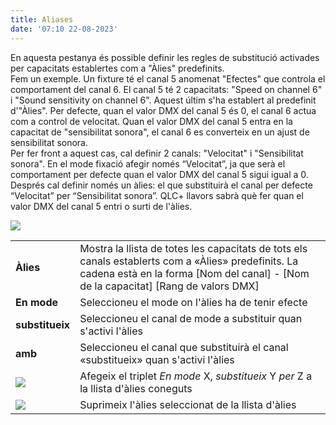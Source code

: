 ```yaml
---
title: Aliases
date: '07:10 22-08-2023'
---
```


En aquesta pestanya és possible definir les regles de substitució activades per capacitats establertes com a "Àlies" predefinits.  
Fem un exemple. Un fixture té el canal 5 anomenat "Efectes" que controla el comportament del canal 6. El canal 5 té 2 capacitats: "Speed on channel 6" i "Sound sensitivity on channel 6". Aquest últim s'ha establert al predefinit d'"Àlies". Per defecte, quan el valor DMX del canal 5 és 0, el canal 6 actua com a control de velocitat. Quan el valor DMX del canal 5 entra en la capacitat de "sensibilitat sonora", el canal 6 es converteix en un ajust de sensibilitat sonora.  
Per fer front a aquest cas, cal definir 2 canals: "Velocitat" i "Sensibilitat sonora". En el mode fixació afegir només “Velocitat”, ja que serà el comportament per defecte quan el valor DMX del canal 5 sigui igual a 0.  
Després cal definir només un àlies: el que substituirà el canal per defecte “Velocitat” per “Sensibilitat sonora”. QLC+ llavors sabrà què fer quan el valor DMX del canal 5 entri o surti de l'àlies.

![](../fixtureeditor_aliases.png)

|     |     |
| --- | --- |
| **Àlies** | Mostra la llista de totes les capacitats de tots els canals establerts com a «Àlies» predefinits. La cadena està en la forma \[Nom del canal\] - \[Nom de la capacitat\] \[Rang de valors DMX\] |
| **En mode** | Seleccioneu el mode on l'àlies ha de tenir efecte |
| **substitueix** | Seleccioneu el canal de mode a substituir quan s'activi l'àlies |
| **amb** | Seleccioneu el canal que substituirà el canal «substitueix» quan s'activi l'àlies |
| ![](/basics/edit_add.png) | Afegeix el triplet _En mode_ X, _substitueix_ Y _per_ Z a la llista d'àlies coneguts |
| ![](/basics/edit_remove.png) | Suprimeix l'àlies seleccionat de la llista d'àlies |